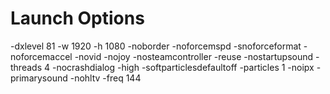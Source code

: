# Launch Options
-dxlevel 81 -w 1920 -h 1080 -noborder -noforcemspd -snoforceformat -noforcemaccel -novid -nojoy -nosteamcontroller -reuse -nostartupsound -threads 4 -nocrashdialog -high -softparticlesdefaultoff -particles 1 -noipx -primarysound -nohltv -freq 144
